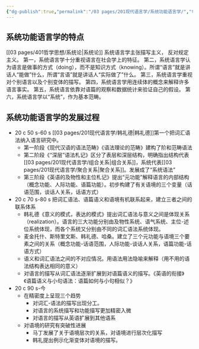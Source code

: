```yaml
---
{"dg-publish":true,"permalink":"/03 pages/201现代语言学/系统功能语言学/","tags":["语言学"],"created":"2024-11-30T21:00:36.910+08:00","updated":"2025-03-02T15:14:29.172+08:00"}
---
```





## 系统功能语言学的特点
[[03 pages/401哲学思想/系统论\|系统论]]
系统语言学主张描写主义， 反对规定主义。
第一，系统语言学十分重视语言在社会学上的特征。
第二，系统语言学认为语言是做事的方式（doing），而不是知识方式（knowing）。所谓“语言”就是讲话人“能做”什么，所谓“言语”就是讲话人“实际做了”什么。
第三，系统语言学重视对个别语言以及个别变体的描写。
第四，系统语言学用连续体的概念来解释许多语言事实。
第五，系统语言依靠对语篇的观察和数据统计来验证自己的假设。
第六，系统语言学以“系统”，作为基本范畴。

## 系统功能语言学的发展过程 
- 20 c 50 s-60 s [[03 pages/201现代语言学/韩礼德\|韩礼德]]第一个把词汇语法纳入语言研究中。
	- 第一阶段《现代汉语的语法范畴》《语法理论的范畴》建构了阶和范畴语法
	- 第二阶段《“深层”语法札记》区分了表层和深层结构，明确指出结构代表[[03 pages/201现代语言学/组合关系\|组合关系]]，系统代表[[03 pages/201现代语言学/聚合关系\|聚合关系]]。发展成了“系统语法”
	- 第三阶段《英语的及物性和主位札记》提出“元功能”解释语言的内部结构（概念功能、人际功能、语篇功能）。初步构建了有关语境的三个变量（话语范围，谈话人关系，话语方式）
- 20 c 70 s-80 s 把词汇语法、语篇语义和语境有机联系起来，建立三者之间的联系体系
	- 韩礼德《意义的模式，表达的模式》提出词汇语法与意义之间是体现关系（realization）。语言的三大功能分别由及物性系统、语气系统、主位-述位系统体现，而各个系统又分别由不同的词汇语法系统体现。
	- 麦金托什、斯特里文斯、韩礼德、哈桑。建立了三个元功能与语境三个要素之间的关系（概念功能-话语范围，人际功能-谈话人关系，语篇功能-话语方式）
	- 语义和词汇语法之间的不对应情况。用语法用法隐喻来解释（用不用的语法结构表达相同的意义）
	- 对语言的描写从词汇语法逐渐扩展到对语篇语义的描写。《英语的衔接》《语篇语义与小句语法：语篇如何与小句相似？》
- 20 c 90 s-今
	- 在精密度上呈现三个趋势
		- 对词汇-语法的描写出现分工。
		- 对语言的系统描写和功能描写更加精密入微
		- 对语言的描写从英语扩展到其他语系
	- 对语境的研究有突破性进展
		- 马丁发展了关于语境层次的关系，对语境进行层次化描写
		- 韩礼提出例示化渐变体对语境的描写。